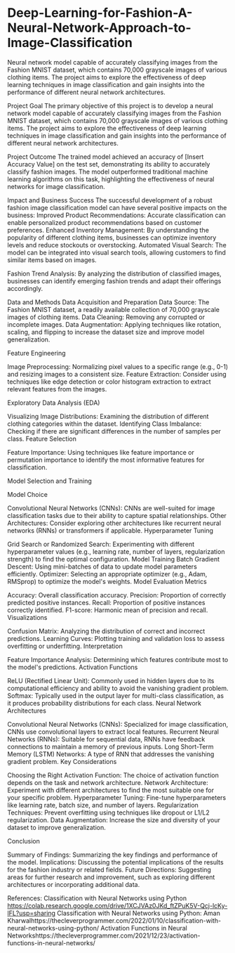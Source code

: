 # Deep-Learning-for-Fashion-A-Neural-Network-Approach-to-Image-Classification

Neural network model capable of accurately classifying images from the Fashion MNIST dataset, which contains 70,000 grayscale images of various clothing items. The project aims to explore the effectiveness of deep learning techniques in image classification and gain insights into the performance of different neural network architectures.

Project Goal
The primary objective of this project is to develop a neural network model capable of accurately classifying images from the Fashion MNIST dataset, which contains 70,000 grayscale images of various clothing items. The project aims to explore the effectiveness of deep learning techniques in image classification and gain insights into the performance of different neural network architectures.

Project Outcome
The trained model achieved an accuracy of [Insert Accuracy Value] on the test set, demonstrating its ability to accurately classify fashion images. The model outperformed traditional machine learning algorithms on this task, highlighting the effectiveness of neural networks for image classification.

Impact and Business Success
The successful development of a robust fashion image classification model can have several positive impacts on the business:
Improved Product Recommendations: Accurate classification can enable personalized product recommendations based on customer preferences.
Enhanced Inventory Management: By understanding the popularity of different clothing items, businesses can optimize inventory levels and reduce stockouts or overstocking.
Automated Visual Search: The model can be integrated into visual search tools, allowing customers to find similar items based on images.

Fashion Trend Analysis: 
By analyzing the distribution of classified images, businesses can identify emerging fashion trends and adapt their offerings accordingly.

Data and Methods
Data Acquisition and Preparation
Data Source: The Fashion MNIST dataset, a readily available collection of 70,000 grayscale images of clothing items.
Data Cleaning: Removing any corrupted or incomplete images.
Data Augmentation: Applying techniques like rotation, scaling, and flipping to increase the dataset size and improve model generalization.

Feature Engineering

Image Preprocessing: Normalizing pixel values to a specific range (e.g., 0-1) and resizing images to a consistent size.
Feature Extraction: Consider using techniques like edge detection or color histogram extraction to extract relevant features from the images.

Exploratory Data Analysis (EDA)

Visualizing Image Distributions: Examining the distribution of different clothing categories within the dataset.
Identifying Class Imbalance: Checking if there are significant differences in the number of samples per class.
Feature Selection

Feature Importance: Using techniques like feature importance or permutation importance to identify the most informative features for classification.

Model Selection and Training

Model Choice

Convolutional Neural Networks (CNNs): CNNs are well-suited for image classification tasks due to their ability to capture spatial relationships.
Other Architectures: Consider exploring other architectures like recurrent neural networks (RNNs) or transformers if applicable.
Hyperparameter Tuning

Grid Search or Randomized Search: Experimenting with different hyperparameter values (e.g., learning rate, number of layers, regularization strength) to find the optimal configuration.
Model Training
Batch Gradient Descent: Using mini-batches of data to update model parameters efficiently.
Optimizer: Selecting an appropriate optimizer (e.g., Adam, RMSprop) to optimize the model's weights.
Model Evaluation
Metrics

Accuracy: Overall classification accuracy.
Precision: Proportion of correctly predicted positive instances.
Recall: Proportion of positive instances correctly identified.
F1-score: Harmonic mean of precision and recall.
Visualizations

Confusion Matrix: Analyzing the distribution of correct and incorrect predictions.
Learning Curves: Plotting training and validation loss to assess overfitting or underfitting.
Interpretation

Feature Importance Analysis: Determining which features contribute most to the model's predictions.
Activation Functions

ReLU (Rectified Linear Unit): Commonly used in hidden layers due to its computational efficiency and ability to avoid the vanishing gradient problem.
Softmax: Typically used in the output layer for multi-class classification, as it produces probability distributions for each class.
Neural Network Architectures

Convolutional Neural Networks (CNNs): Specialized for image classification, CNNs use convolutional layers to extract local features.
Recurrent Neural Networks (RNNs): Suitable for sequential data, RNNs have feedback connections to maintain a memory of previous inputs.
Long Short-Term Memory (LSTM) Networks: A type of RNN that addresses the vanishing gradient problem.
Key Considerations

Choosing the Right Activation Function: The choice of activation function depends on the task and network architecture.
Network Architecture: Experiment with different architectures to find the most suitable one for your specific problem.
Hyperparameter Tuning: Fine-tune hyperparameters like learning rate, batch size, and number of layers.
Regularization Techniques: Prevent overfitting using techniques like dropout or L1/L2 regularization.
Data Augmentation: Increase the size and diversity of your dataset to improve generalization.

Conclusion

Summary of Findings: Summarizing the key findings and performance of the model.
Implications: Discussing the potential implications of the results for the fashion industry or related fields.
Future Directions: Suggesting areas for further research and improvement, such as exploring different architectures or incorporating additional data.

References:
Classification with Neural Networks using Python https://colab.research.google.com/drive/1XCJVAz0JKd_ftZPuK5V-Qcj-lcKy-lFL?usp=sharing
Classification with Neural Networks using Python: Aman Kharwalhttps://thecleverprogrammer.com/2022/01/10/classification-with-neural-networks-using-python/
Activation Functions in Neural Networkshttps://thecleverprogrammer.com/2021/12/23/activation-functions-in-neural-networks/
